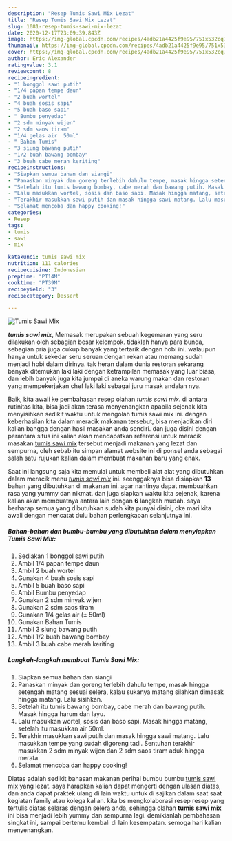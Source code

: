 ```yaml
---
description: "Resep Tumis Sawi Mix Lezat"
title: "Resep Tumis Sawi Mix Lezat"
slug: 1081-resep-tumis-sawi-mix-lezat
date: 2020-12-17T23:09:39.843Z
image: https://img-global.cpcdn.com/recipes/4adb21a4425f9e95/751x532cq70/tumis-sawi-mix-foto-resep-utama.jpg
thumbnail: https://img-global.cpcdn.com/recipes/4adb21a4425f9e95/751x532cq70/tumis-sawi-mix-foto-resep-utama.jpg
cover: https://img-global.cpcdn.com/recipes/4adb21a4425f9e95/751x532cq70/tumis-sawi-mix-foto-resep-utama.jpg
author: Eric Alexander
ratingvalue: 3.1
reviewcount: 8
recipeingredient:
- "1 bonggol sawi putih"
- "1/4 papan tempe daun"
- "2 buah wortel"
- "4 buah sosis sapi"
- "5 buah baso sapi"
- " Bumbu penyedap"
- "2 sdm minyak wijen"
- "2 sdm saos tiram"
- "1/4 gelas air  50ml"
- " Bahan Tumis"
- "3 siung bawang putih"
- "1/2 buah bawang bombay"
- "3 buah cabe merah keriting"
recipeinstructions:
- "Siapkan semua bahan dan siangi"
- "Panaskan minyak dan goreng terlebih dahulu tempe, masak hingga setengah matang sesuai selera, kalau sukanya matang silahkan dimasak hingga matang. Lalu sisihkan."
- "Setelah itu tumis bawang bombay, cabe merah dan bawang putih. Masak hingga harum dan layu."
- "Lalu masukkan wortel, sosis dan baso sapi. Masak hingga matang, setelah itu masukkan air 50ml."
- "Terakhir masukkan sawi putih dan masak hingga sawi matang. Lalu masukkan tempe yang sudah digoreng tadi. Sentuhan terakhir masukkan 2 sdm minyak wijen dan 2 sdm saos tiram aduk hingga merata."
- "Selamat mencoba dan happy cooking!"
categories:
- Resep
tags:
- tumis
- sawi
- mix

katakunci: tumis sawi mix 
nutrition: 111 calories
recipecuisine: Indonesian
preptime: "PT14M"
cooktime: "PT39M"
recipeyield: "3"
recipecategory: Dessert

---
```



![Tumis Sawi Mix](https://img-global.cpcdn.com/recipes/4adb21a4425f9e95/751x532cq70/tumis-sawi-mix-foto-resep-utama.jpg)

<b><i>tumis sawi mix</i></b>, Memasak merupakan sebuah kegemaran yang seru dilakukan oleh sebagian besar kelompok. tidaklah hanya para bunda, sebagian pria juga cukup banyak yang tertarik dengan hobi ini. walaupun hanya untuk sekedar seru seruan dengan rekan atau memang sudah menjadi hobi dalam dirinya. tak heran dalam dunia restoran sekarang banyak ditemukan laki laki dengan ketrampilan memasak yang luar biasa, dan lebih banyak juga kita jumpai di aneka warung makan dan restoran yang mempekerjakan chef laki laki sebagai juru masak andalan nya.

Baik, kita awali ke pembahasan resep olahan <i>tumis sawi mix</i>. di antara rutinitas kita, bisa jadi akan terasa menyenangkan apabila sejenak kita menyisihkan sedikit waktu untuk mengolah tumis sawi mix ini. dengan keberhasilan kita dalam meracik makanan tersebut, bisa menjadikan diri kalian bangga dengan hasil masakan anda sendiri. dan juga disini dengan perantara situs ini kalian akan mendapatkan referensi untuk meracik masakan <u>tumis sawi mix</u> tersebut menjadi makanan yang lezat dan sempurna, oleh sebab itu simpan alamat website ini di ponsel anda sebagai salah satu rujukan kalian dalam membuat makanan baru yang enak.




Saat ini langsung saja kita memulai untuk membeli alat alat yang dibutuhkan dalam meracik menu <u><i>tumis sawi mix</i></u> ini. seenggaknya bisa disiapkan <b>13</b> bahan yang dibutuhkan di makanan ini. agar nantinya dapat membuahkan rasa yang yummy dan nikmat. dan juga siapkan waktu kita sejenak, karena kalian akan membuatnya antara lain dengan <b>6</b> langkah mudah. saya berharap semua yang dibutuhkan sudah kita punyai disini, oke mari kita awali dengan mencatat dulu bahan perlengkapan selanjutnya ini.

<!--inarticleads1-->

##### Bahan-bahan dan bumbu-bumbu yang dibutuhkan dalam menyiapkan Tumis Sawi Mix:

1. Sediakan 1 bonggol sawi putih
1. Ambil 1/4 papan tempe daun
1. Ambil 2 buah wortel
1. Gunakan 4 buah sosis sapi
1. Ambil 5 buah baso sapi
1. Ambil  Bumbu penyedap
1. Gunakan 2 sdm minyak wijen
1. Gunakan 2 sdm saos tiram
1. Gunakan 1/4 gelas air (± 50ml)
1. Gunakan  Bahan Tumis
1. Ambil 3 siung bawang putih
1. Ambil 1/2 buah bawang bombay
1. Ambil 3 buah cabe merah keriting




<!--inarticleads2-->

##### Langkah-langkah membuat Tumis Sawi Mix:

1. Siapkan semua bahan dan siangi
1. Panaskan minyak dan goreng terlebih dahulu tempe, masak hingga setengah matang sesuai selera, kalau sukanya matang silahkan dimasak hingga matang. Lalu sisihkan.
1. Setelah itu tumis bawang bombay, cabe merah dan bawang putih. Masak hingga harum dan layu.
1. Lalu masukkan wortel, sosis dan baso sapi. Masak hingga matang, setelah itu masukkan air 50ml.
1. Terakhir masukkan sawi putih dan masak hingga sawi matang. Lalu masukkan tempe yang sudah digoreng tadi. Sentuhan terakhir masukkan 2 sdm minyak wijen dan 2 sdm saos tiram aduk hingga merata.
1. Selamat mencoba dan happy cooking!




Diatas adalah sedikit bahasan makanan perihal bumbu bumbu <u>tumis sawi mix</u> yang lezat. saya harapkan kalian dapat mengerti dengan ulasan diatas, dan anda dapat praktek ulang di lain waktu untuk di sajikan dalam saat saat kegiatan family atau kolega kalian. kita bs mengkolaborasi resep resep yang tertulis diatas selaras dengan selera anda, sehingga olahan <b>tumis sawi mix</b> ini bisa menjadi lebih yummy dan sempurna lagi. demikianlah pembahasan singkat ini, sampai bertemu kembali di lain kesempatan. semoga hari kalian menyenangkan.
